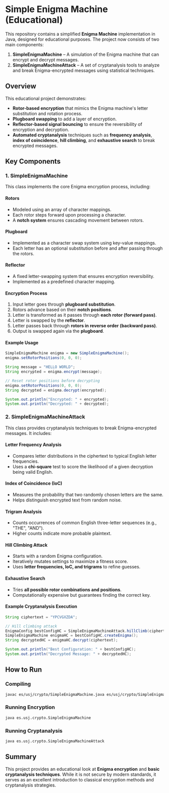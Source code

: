 # Simple Enigma Machine (Educational)

This repository contains a simplified **Enigma Machine** implementation in Java, designed for educational purposes.
The project now consists of two main components:

1. **SimpleEnigmaMachine** – A simulation of the Enigma machine that can encrypt and decrypt messages.
2. **SimpleEnigmaMachineAttack** – A set of cryptanalysis tools to analyze and break Enigma-encrypted messages using statistical techniques.

## Overview

This educational project demonstrates:
- **Rotor-based encryption** that mimics the Enigma machine's letter substitution and rotation process.
- **Plugboard swapping** to add a layer of encryption.
- **Reflector-based signal bouncing** to ensure the reversibility of encryption and decryption.
- **Automated cryptanalysis** techniques such as **frequency analysis**, **index of coincidence**, **hill climbing**, and **exhaustive search** to break encrypted messages.

## Key Components

### 1. SimpleEnigmaMachine

This class implements the core Enigma encryption process, including:

#### **Rotors**
- Modeled using an array of character mappings.
- Each rotor steps forward upon processing a character.
- A **notch system** ensures cascading movement between rotors.

#### **Plugboard**
- Implemented as a character swap system using key-value mappings.
- Each letter has an optional substitution before and after passing through the rotors.

#### **Reflector**
- A fixed letter-swapping system that ensures encryption reversibility.
- Implemented as a predefined character mapping.

#### **Encryption Process**
1. Input letter goes through **plugboard substitution**.
2. Rotors advance based on their **notch positions**.
3. Letter is transformed as it passes through **each rotor (forward pass)**.
4. Letter is swapped by the **reflector**.
5. Letter passes back through **rotors in reverse order (backward pass)**.
6. Output is swapped again via the **plugboard**.

#### **Example Usage**

```java
SimpleEnigmaMachine enigma = new SimpleEnigmaMachine();
enigma.setRotorPositions(0, 0, 0);

String message = "HELLO WORLD";
String encrypted = enigma.encrypt(message);

// Reset rotor positions before decrypting
enigma.setRotorPositions(0, 0, 0);
String decrypted = enigma.decrypt(encrypted);

System.out.println("Encrypted: " + encrypted);
System.out.println("Decrypted: " + decrypted);
```

### 2. SimpleEnigmaMachineAttack

This class provides cryptanalysis techniques to break Enigma-encrypted messages. It includes:

#### **Letter Frequency Analysis**
- Compares letter distributions in the ciphertext to typical English letter frequencies.
- Uses a **chi-square** test to score the likelihood of a given decryption being valid English.

#### **Index of Coincidence (IoC)**
- Measures the probability that two randomly chosen letters are the same.
- Helps distinguish encrypted text from random noise.

#### **Trigram Analysis**
- Counts occurrences of common English three-letter sequences (e.g., "THE", "AND").
- Higher counts indicate more probable plaintext.

#### **Hill Climbing Attack**
- Starts with a random Enigma configuration.
- Iteratively mutates settings to maximize a fitness score.
- Uses **letter frequencies, IoC, and trigrams** to refine guesses.

#### **Exhaustive Search**
- Tries **all possible rotor combinations and positions**.
- Computationally expensive but guarantees finding the correct key.

#### **Example Cryptanalysis Execution**

```java
String ciphertext = "YPCVGXZDA";

// Hill climbing attack
EnigmaConfig bestConfigHC = SimpleEnigmaMachineAttack.hillClimb(ciphertext, 1000);
SimpleEnigmaMachine enigmaHC = bestConfigHC.createEnigma();
String decryptedHC = enigmaHC.decrypt(ciphertext);

System.out.println("Best Configuration: " + bestConfigHC);
System.out.println("Decrypted Message: " + decryptedHC);
```

## How to Run

### **Compiling**
```bash
javac es/usj/crypto/SimpleEnigmaMachine.java es/usj/crypto/SimpleEnigmaMachineAttack.java
```

### **Running Encryption**
```bash
java es.usj.crypto.SimpleEnigmaMachine
```

### **Running Cryptanalysis**
```bash
java es.usj.crypto.SimpleEnigmaMachineAttack
```

## Summary

This project provides an educational look at **Enigma encryption** and **basic cryptanalysis techniques**. While it is not secure by modern standards, it serves as an excellent introduction to classical encryption methods and cryptanalysis strategies.